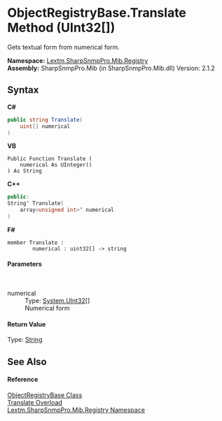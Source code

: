 # ObjectRegistryBase.Translate Method (UInt32[])
 

Gets textual form from numerical form.

**Namespace:**&nbsp;<a href="N_Lextm_SharpSnmpPro_Mib_Registry">Lextm.SharpSnmpPro.Mib.Registry</a><br />**Assembly:**&nbsp;SharpSnmpPro.Mib (in SharpSnmpPro.Mib.dll) Version: 2.1.2

## Syntax

**C#**<br />
``` C#
public string Translate(
	uint[] numerical
)
```

**VB**<br />
``` VB
Public Function Translate ( 
	numerical As UInteger()
) As String
```

**C++**<br />
``` C++
public:
String^ Translate(
	array<unsigned int>^ numerical
)
```

**F#**<br />
``` F#
member Translate : 
        numerical : uint32[] -> string 

```


#### Parameters
&nbsp;<dl><dt>numerical</dt><dd>Type: <a href="https://docs.microsoft.com/dotnet/api/system.uint32" target="_blank" rel="noopener noreferrer">System.UInt32</a>[]<br />Numerical form</dd></dl>

#### Return Value
Type: <a href="https://docs.microsoft.com/dotnet/api/system.string" target="_blank" rel="noopener noreferrer">String</a><br />

## See Also


#### Reference
<a href="T_Lextm_SharpSnmpPro_Mib_Registry_ObjectRegistryBase">ObjectRegistryBase Class</a><br /><a href="Overload_Lextm_SharpSnmpPro_Mib_Registry_ObjectRegistryBase_Translate">Translate Overload</a><br /><a href="N_Lextm_SharpSnmpPro_Mib_Registry">Lextm.SharpSnmpPro.Mib.Registry Namespace</a><br />